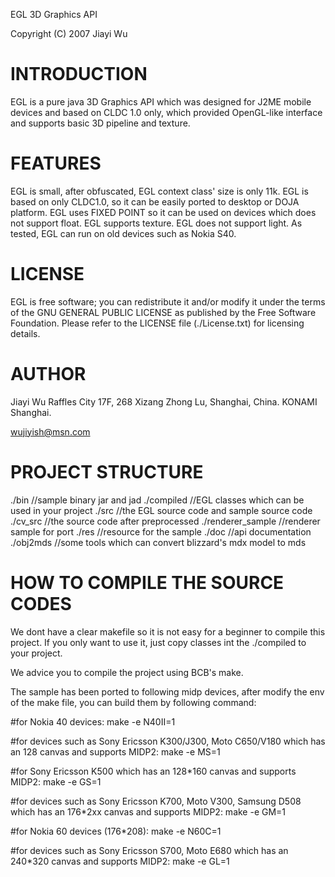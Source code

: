 EGL 3D Graphics API

Copyright (C) 2007 Jiayi Wu 

INTRODUCTION
============

EGL is a pure java 3D Graphics API which was designed for J2ME mobile devices
and based on CLDC 1.0 only, which provided OpenGL-like interface and supports
basic 3D pipeline and texture.

FEATURES
========

EGL is small, after obfuscated, EGL context class' size is only 11k. 
EGL is based on only CLDC1.0, so it can be easily ported to desktop or DOJA
platform.
EGL uses FIXED POINT so it can be used on devices which does not support float.
EGL supports texture.
EGL does not support light.
As tested, EGL can run on  old devices such as Nokia S40.

LICENSE
=======

EGL is free software; you can redistribute it and/or modify it under the terms
of the GNU GENERAL PUBLIC LICENSE as published by the Free Software Foundation.
Please refer to the LICENSE file (./License.txt) for licensing details.

AUTHOR
======

Jiayi Wu 
Raffles City 17F, 268 Xizang Zhong Lu, Shanghai, China.
KONAMI Shanghai.

wujiyish@msn.com

PROJECT STRUCTURE
=================

./bin 				//sample binary jar and jad
./compiled 			//EGL classes which can be used in your project
./src				//the EGL source code and sample source code
./cv_src 			//the source code after preprocessed
./renderer_sample	//renderer sample for port
./res				//resource for the sample
./doc 				//api documentation
./obj2mds			//some tools which can convert blizzard's mdx model to mds

HOW TO COMPILE THE SOURCE CODES
===============================

We dont have a clear makefile so it is not easy for a beginner to compile this
project. If you only want to use it, just copy classes int the ./compiled to
your project.

We advice you to compile the project using BCB's make. 

The sample has been ported to following midp devices, after modify the env of
the make file, you can build them by following command:

#for Nokia 40 devices:
make -e N40II=1

#for devices such as Sony Ericsson K300/J300, Moto C650/V180 which has an 128
canvas and supports MIDP2:
make -e MS=1

#for Sony Ericsson K500 which has an 128*160 canvas and supports MIDP2:
make -e GS=1

#for devices such as Sony Ericsson K700, Moto V300, Samsung D508 which has an
176*2xx canvas and supports MIDP2:
make -e GM=1

#for Nokia 60 devices (176*208):
make -e N60C=1

#for devices such as Sony Ericsson S700, Moto E680 which has an 240*320 canvas
and supports MIDP2:
make -e GL=1